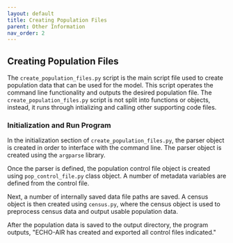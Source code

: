 ```yaml
---
layout: default
title: Creating Population Files
parent: Other Information
nav_order: 2
---
```


## Creating Population Files
The `create_population_files.py` script is the main script file used to create population data that can be used for the model. This script operates the command line functionality and outputs the desired population file. The `create_population_files.py` script is not split into functions or objects, instead, it runs through intializing and calling other supporting code files.

### Initialization and Run Program
In the initialization section of `create_population_files.py`, the parser object is created in order to interface with the command line. The parser object is created using the `argparse` library. 

Once the parser is defined, the population control file object is created using `pop_control_file.py` class object. A number of metadata variables are defined from the control file. 

Next, a number of internally saved data file paths are saved. A census object is then created using `census.py`, where the census object is used to preprocess census data and output usable population data. 

After the population data is saved to the output directory, the program outputs, "ECHO-AIR has created and exported all control files indicated."
